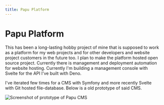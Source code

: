 ```yaml
---
title: Papu Platform
---
```


# Papu Platform

This has been a long-lasting hobby project of mine that is supposed to work as a
platform for my web projects and for other developers and website project
customers in the future too. I plan to make the platform hosted open source
project. Currently there is management and deployment automation for website
hosting. Currently I'm building a management console with Svelte for the API
I've built with Deno.

I've iterated few times for a CMS with Symfony and more recently Svelte with Git
hosted file-database. Below is a old prototype of said CMS.

![Screenshot of prototype of Papu CMS](/images/papu-cms-prototype.png)
